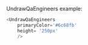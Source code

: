 UndrawQaEngineers example:
```js 
<UndrawQaEngineers
    primaryColor='#6c68fb'
    height= '250px'
    />
```